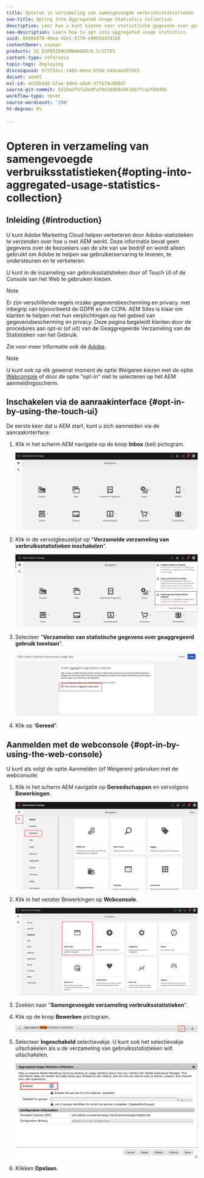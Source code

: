 ```yaml
---
title: Opteren in verzameling van samengevoegde verbruiksstatistieken
seo-title: Opting Into Aggregated Usage Statistics Collection
description: Leer hoe u kunt kiezen voor statistische gegevens over geaggregeerd gebruik.
seo-description: Learn how to opt into aggregated usage statistics.
uuid: 8bd0b870-4bea-42e1-8179-e900164591b6
contentOwner: raiman
products: SG_EXPERIENCEMANAGER/6.5/SITES
content-type: reference
topic-tags: deploying
discoiquuid: 075f53cc-146b-4eea-bfbb-54beaed97915
docset: aem65
exl-id: e626bdd8-b7ae-4de5-a0a0-47fb74c080d7
source-git-commit: b220adf6fa3e9faf94389b9a9416b7fca2f89d9d
workflow-type: tm+mt
source-wordcount: '298'
ht-degree: 0%

---
```


# Opteren in verzameling van samengevoegde verbruiksstatistieken{#opting-into-aggregated-usage-statistics-collection}

## Inleiding {#introduction}

U kunt Adobe Marketing Cloud helpen verbeteren door Adobe-statistieken te verzenden over hoe u met AEM werkt. Deze informatie bevat geen gegevens over de bezoekers van de site van uw bedrijf en wordt alleen gebruikt om Adobe te helpen uw gebruikerservaring te leveren, te ondersteunen en te verbeteren.

U kunt in de inzameling van gebruiksstatistieken door of Touch UI of de Console van het Web te gebruiken kiezen.

>[!NOTE]
>
>Er zijn verschillende regels inzake gegevensbescherming en privacy. met inbegrip van bijvoorbeeld de GDPR en de CCPA. AEM Sites is klaar om klanten te helpen met hun verplichtingen op het gebied van gegevensbescherming en privacy. Deze pagina begeleidt klanten door de procedures aan opt-in (of uit) van de Geaggregeerde Verzameling van de Statistieken van het Gebruik.
>
>Zie voor meer informatie ook de [Adobe](https://www.adobe.com/privacy.html).

>[!NOTE]
>
>U kunt ook op elk gewenst moment de optie Weigeren kiezen met de optie [Webconsole](/help/sites-deploying/opt-in-aggregated-usage-statistics.md#opt-in-by-using-the-web-console) of door de optie &quot;opt-in&quot; niet te selecteren op het AEM aanmeldingsscherm.

## Inschakelen via de aanraakinterface {#opt-in-by-using-the-touch-ui}

De eerste keer dat u AEM start, kunt u zich aanmelden via de aanraakinterface:

1. Klik in het scherm AEM navigatie op de knop **Inbox** (bel) pictogram.

   ![usage_statisticsnavigationscreen](assets/usage_statisticsnavigationscreen.png)

1. Klik in de vervolgkeuzelijst op &quot;**Verzamelde verzameling van verbruiksstatistieken inschakelen**&quot;.

   ![usage_statisticsnavigationscreen2](assets/usage_statisticsnavigationscreen2.png)

1. Selecteer &quot;**Verzamelen van statistische gegevens over geaggregeerd gebruik toestaan**&quot;.

   ![usage_statistical sopt-inscreen](assets/usage_statisticsopt-inscreen.png)

1. Klik op ‘**Gereed**&quot;.

## Aanmelden met de webconsole {#opt-in-by-using-the-web-console}

U kunt als volgt de optie Aanmelden (of Weigeren) gebruiken met de webconsole:

1. Klik in het scherm AEM navigatie op **Gereedschappen** en vervolgens **Bewerkingen**.

   ![usage_statistical sopsdashboard](assets/usage_statisticsopsdashboard.png)

1. Klik in het venster Bewerkingen op **Webconsole**.

   ![usage_statisticsWebconsole](assets/usage_statisticswebconsole.png)

1. Zoeken naar &quot;**Samengevoegde verzameling verbruiksstatistieken**&quot;.
1. Klik op de knop **Bewerken** pictogram.

   ![usage_statisticalScrollEdit](assets/usage_statisticscollectionedit.png)

1. Selecteer **Ingeschakeld** selectievakje. U kunt ook het selectievakje uitschakelen als u de verzameling van gebruiksstatistieken wilt uitschakelen.

   ![usage_statisticalSelect](assets/usage_statisticsselect.png)

1. Klikken **Opslaan**.
